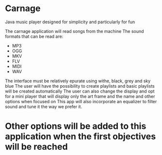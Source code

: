 # Carnage
Java music player designed for simplicity and particularly for fun

The carnage application will read songs from the machine
The sound formats that can be read are: 
  - MP3
  - OGG
  - MKV
  - FLV
  - MIDI
  - WAV
  
The interface must be relatively epurate using withe, black, grey and sky blue
The user will have the possibility to create playlists and basic playlists will be created automatically
The user can also change the display and opt for a mini player that will display only the art frame and the name and other options when focused on
This app will also incorporate an equalizer to filter sound and tune it the way we prefer it.

# Other options will be added to this application when the first objectives will be reached 
